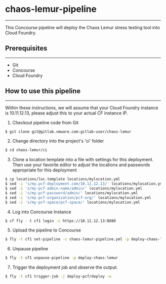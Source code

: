 # chaos-lemur-pipeline
---

This Concourse pipeline will deploy the Chaos Lemur stress testing tool into Cloud Foundry.

## Prerequisites
---

  - Git
  - Concourse
  - Cloud Foundry

## How to use this pipeline
---

Within these instructions, we will assume that your Cloud Foundry instance is 10.11.12.13, please adjust this to your actual CF instance IP.

  1. Checkout pipeline code from Git

  ```bash
  $ git clone git@gitlab.vmware.com:gitlab-user/chaos-lemur
  ```

  2. Change directory into the project's 'ci' folder

  ```bash
  $ cd chaos-lemur/ci
  ```

  3. Clone a location template into a file with settings for this deployment.  Then use your favorite editor to adjust the locations and passwords appropriate for this deployment

  ```bash
  $ cp locations/loc.template locations/mylocation.yml
  $ sed -i 's/my.pcf-deployment.com/10.11.12.13/' locations/mylocation.yml
  $ sed -i 's/my-pcf-admin-name/admin/' locations/mylocation.yml
  $ sed -i 's/my-pcf-password/admin/' locations/mylocation.yml
  $ sed -i 's/my-pcf-organization/pcf-org/' locations/mylocation.yml
  $ sed -i 's/my-pcf-space/pcf-space/' locations/mylocation.yml
  ```

  4. Log into Concourse Instance

  ```bash
  $ cf fly - t cf1 login -c https://10.11.12.13:8080
  ```

  5. Upload the pipeline to Concourse

  ```bash
  $ fly -t cf1 set-pipeline -c chaos-lemur-pipeline.yml -p deploy-chaos-lemur -l locations/mylocation.yml
  ```

  6. Unpause pipeline

  ```bash
  $ fly -t cf1 unpause-pipeline -p deploy-chaos-lemur  
  ```

  7. Trigger the deployment job and observe the output.

  ```bash
  $ fly -t cf1 trigger-job -j deploy-pcf/deploy -w
  ```
